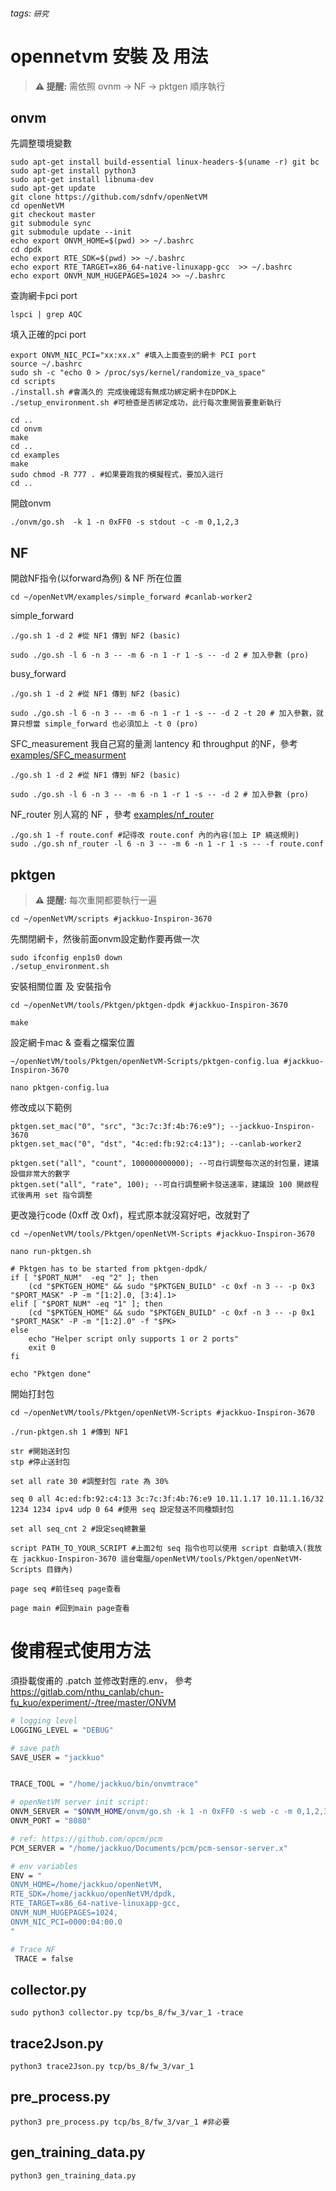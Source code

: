 ###### tags: `研究`
# opennetvm 安裝 及 用法
> **⚠ 提醒:** 
> 需依照 ovnm -> NF -> pktgen 順序執行
## onvm
先調整環境變數
```bash=
sudo apt-get install build-essential linux-headers-$(uname -r) git bc
sudo apt-get install python3
sudo apt-get install libnuma-dev
sudo apt-get update
git clone https://github.com/sdnfv/openNetVM
cd openNetVM
git checkout master
git submodule sync
git submodule update --init
echo export ONVM_HOME=$(pwd) >> ~/.bashrc
cd dpdk
echo export RTE_SDK=$(pwd) >> ~/.bashrc
echo export RTE_TARGET=x86_64-native-linuxapp-gcc  >> ~/.bashrc
echo export ONVM_NUM_HUGEPAGES=1024 >> ~/.bashrc
```
查詢網卡pci port
```bash=
lspci | grep AQC
```
填入正確的pci port
```bash=
export ONVM_NIC_PCI="xx:xx.x" #填入上面查到的網卡 PCI port
source ~/.bashrc
sudo sh -c "echo 0 > /proc/sys/kernel/randomize_va_space"
cd scripts
./install.sh #會滿久的 完成後確認有無成功綁定網卡在DPDK上
./setup_environment.sh #可檢查是否綁定成功，此行每次重開皆要重新執行

cd ..
cd onvm
make
cd ..
cd examples
make
sudo chmod -R 777 . #如果要跑我的模擬程式，要加入這行
cd ..
```
開啟onvm
```bash=
./onvm/go.sh  -k 1 -n 0xFF0 -s stdout -c -m 0,1,2,3
```
## NF
開啟NF指令(以forward為例) & NF 所在位置
```bash=
cd ~/openNetVM/examples/simple_forward #canlab-worker2
```
simple_forward
```bash=
./go.sh 1 -d 2 #從 NF1 傳到 NF2 (basic)

sudo ./go.sh -l 6 -n 3 -- -m 6 -n 1 -r 1 -s -- -d 2 # 加入參數 (pro)

```
busy_forward
```bash=
./go.sh 1 -d 2 #從 NF1 傳到 NF2 (basic)

sudo ./go.sh -l 6 -n 3 -- -m 6 -n 1 -r 1 -s -- -d 2 -t 20 # 加入參數，就算只想當 simple_forward 也必須加上 -t 0 (pro)

```
SFC_measurement
我自己寫的量測 lantency 和 throughput 的NF，參考 [examples/SFC_measurment](examples/SFC_measurment)  
```bash=
./go.sh 1 -d 2 #從 NF1 傳到 NF2 (basic)

sudo ./go.sh -l 6 -n 3 -- -m 6 -n 1 -r 1 -s -- -d 2 # 加入參數 (pro)

```
NF_router
別人寫的 NF ，參考 [examples/nf_router](examples/nf_router)  
```bash=
./go.sh 1 -f route.conf #記得改 route.conf 內的內容(加上 IP 繞送規則)
sudo ./go.sh nf_router -l 6 -n 3 -- -m 6 -n 1 -r 1 -s -- -f route.conf  

```
## pktgen
> **⚠ 提醒:** 
> 每次重開都要執行一遍


```bash=
cd ~/openNetVM/scripts #jackkuo-Inspiron-3670
```
先關閉網卡，然後前面onvm設定動作要再做一次
```bash=
sudo ifconfig enp1s0 down
./setup_environment.sh
```

安裝相關位置 及 安裝指令
```bash=
cd ~/openNetVM/tools/Pktgen/pktgen-dpdk #jackkuo-Inspiron-3670
```
```bash=
make
```
設定網卡mac & 查看之檔案位置
```bash=
~/openNetVM/tools/Pktgen/openNetVM-Scripts/pktgen-config.lua #jackkuo-Inspiron-3670
```
```bash=
nano pktgen-config.lua
```
修改成以下範例
```lua=
pktgen.set_mac("0", "src", "3c:7c:3f:4b:76:e9"); --jackkuo-Inspiron-3670
pktgen.set_mac("0", "dst", "4c:ed:fb:92:c4:13"); --canlab-worker2

pktgen.set("all", "count", 100000000000); --可自行調整每次送的封包量，建議設個非常大的數字
pktgen.set("all", "rate", 100); --可自行調整網卡發送速率，建議設 100 開啟程式後再用 set 指令調整
```
更改幾行code (0xff 改 0xf)，程式原本就沒寫好吧，改就對了
```bash=
cd ~/openNetVM/tools/Pktgen/openNetVM-Scripts #jackkuo-Inspiron-3670
```
```bash=
nano run-pktgen.sh
```
```lua=
# Pktgen has to be started from pktgen-dpdk/
if [ "$PORT_NUM"  -eq "2" ]; then
    (cd "$PKTGEN_HOME" && sudo "$PKTGEN_BUILD" -c 0xf -n 3 -- -p 0x3 "$PORT_MASK" -P -m "[1:2].0, [3:4].1>
elif [ "$PORT_NUM" -eq "1" ]; then
    (cd "$PKTGEN_HOME" && sudo "$PKTGEN_BUILD" -c 0xf -n 3 -- -p 0x1 "$PORT_MASK" -P -m "[1:2].0" -f "$PK>
else
    echo "Helper script only supports 1 or 2 ports"
    exit 0
fi

echo "Pktgen done"

```
開始打封包
```bash=
cd ~/openNetVM/tools/Pktgen/openNetVM-Scripts #jackkuo-Inspiron-3670
```
```bash=
./run-pktgen.sh 1 #傳到 NF1
```
```bash=
str #開始送封包
stp #停止送封包

set all rate 30 #調整封包 rate 為 30%

seq 0 all 4c:ed:fb:92:c4:13 3c:7c:3f:4b:76:e9 10.11.1.17 10.11.1.16/32 1234 1234 ipv4 udp 0 64 #使用 seq 設定發送不同種類封包

set all seq_cnt 2 #設定seq總數量

script PATH_TO_YOUR_SCRIPT #上面2句 seq 指令也可以使用 script 自動填入(我放在 jackkuo-Inspiron-3670 這台電腦/openNetVM/tools/Pktgen/openNetVM-Scripts 目錄內)

page seq #前往seq page查看

page main #回到main page查看

```


# 俊甫程式使用方法
須掛載俊甫的 .patch
並修改對應的.env，
參考 https://gitlab.com/nthu_canlab/chun-fu_kuo/experiment/-/tree/master/ONVM
```bash
# logging level
LOGGING_LEVEL = "DEBUG"

# save path
SAVE_USER = "jackkuo"


TRACE_TOOL = "/home/jackkuo/bin/onvmtrace"

# openNetVM server init script:
ONVM_SERVER = "$ONVM_HOME/onvm/go.sh -k 1 -n 0xFF0 -s web -c -m 0,1,2,3 -p 8080"
ONVM_PORT = "8080"

# ref: https://github.com/opcm/pcm
PCM_SERVER = "/home/jackkuo/Documents/pcm/pcm-sensor-server.x"

# env variables
ENV = "
ONVM_HOME=/home/jackkuo/openNetVM,
RTE_SDK=/home/jackkuo/openNetVM/dpdk,
RTE_TARGET=x86_64-native-linuxapp-gcc,
ONVM_NUM_HUGEPAGES=1024,
ONVM_NIC_PCI=0000:04:00.0
"

# Trace NF
 TRACE = false
```

## collector.py
```bash=
sudo python3 collector.py tcp/bs_8/fw_3/var_1 -trace
```

## trace2Json.py
```bash=
python3 trace2Json.py tcp/bs_8/fw_3/var_1
```
## pre_process.py
```bash=
python3 pre_process.py tcp/bs_8/fw_3/var_1 #非必要
```
## gen_training_data.py
```bash=
python3 gen_training_data.py
```
